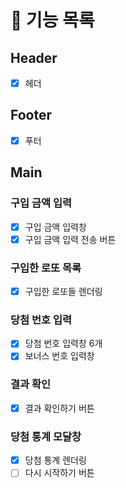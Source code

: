 # 🎯 기능 목록

## Header

- [x] 헤더

## Footer

- [x] 푸터

## Main

### 구입 금액 입력

- [x]  구입 금액 입력창
- [x]  구입 금액 입력 전송 버튼

### 구입한 로또 목록

- [x]  구입한 로또들 렌더링

### 당첨 번호 입력

- [x]  당첨 번호 입력창 6개
- [x]  보너스 번호 입력창

### 결과 확인

- [x]  결과 확인하기 버튼

### 당첨 통계 모달창

- [x]  당첨 통계 렌더링
- [ ]  다시 시작하기 버튼
